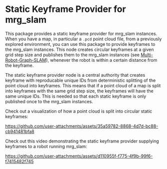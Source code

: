 # Static Keyframe Provider for mrg_slam

This package provides a static keyframe provider for mrg_slam instances. When you have a map, in particular a `.pcd` point cloud file, from a previously explored environment, you can use this package to provide keyframes to the mrg_slam instances. This node creates circular keyframes at a given grid step size and publishes them to the mrg_slam instances (see [Multi-Robot-Graph-SLAM](https://github.com/aserbremen/Multi-Robot-Graph-SLAM)), whenever the robot is within a certain distance from the keyframe.

The static keyframe provider node is a central authority that creates keyframe with reproducable unique IDs from deterministic splitting of the point cloud into keyframes. This means that if a point cloud of a map is split into keyframes with the same grid step size, the keyframes will have the same unique IDs. This is needed so that each static keyframe is only published once to the mrg_slam instances.

Check out a visualization of how a point cloud is split into circular static keyframes: 

https://github.com/user-attachments/assets/35a59782-8868-4d7d-bc88-cb941481bfa8

Check out this video demonstrating the static keyframe provider supplying keyframes to a robot running mrg_slam:

https://github.com/user-attachments/assets/d110955f-f775-4f9b-99f6-f7415482f745

